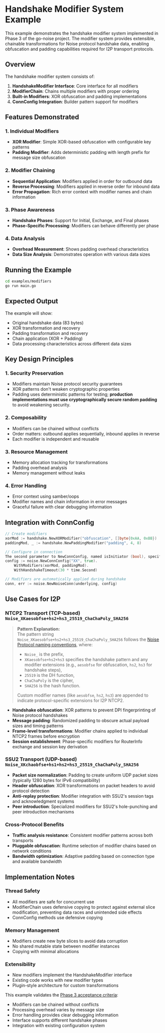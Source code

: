 # Handshake Modifier System Example

This example demonstrates the handshake modifier system implemented in Phase 3 of the go-noise project. The modifier system provides extensible, chainable transformations for Noise protocol handshake data, enabling obfuscation and padding capabilities required for I2P transport protocols.

## Overview

The handshake modifier system consists of:

1. **HandshakeModifier Interface**: Core interface for all modifiers
2. **ModifierChain**: Chains multiple modifiers with proper ordering
3. **Built-in Modifiers**: XOR obfuscation and padding implementations
4. **ConnConfig Integration**: Builder pattern support for modifiers

## Features Demonstrated

### 1. Individual Modifiers

- **XOR Modifier**: Simple XOR-based obfuscation with configurable key patterns
- **Padding Modifier**: Adds deterministic padding with length prefix for message size obfuscation

### 2. Modifier Chaining

- **Sequential Application**: Modifiers applied in order for outbound data
- **Reverse Processing**: Modifiers applied in reverse order for inbound data  
- **Error Propagation**: Rich error context with modifier names and chain information

### 3. Phase Awareness

- **Handshake Phases**: Support for Initial, Exchange, and Final phases
- **Phase-Specific Processing**: Modifiers can behave differently per phase

### 4. Data Analysis

- **Overhead Measurement**: Shows padding overhead characteristics
- **Data Size Analysis**: Demonstrates operation with various data sizes

## Running the Example

```bash
cd examples/modifiers
go run main.go
```

## Expected Output

The example will show:
- Original handshake data (83 bytes)
- XOR transformation and recovery  
- Padding transformation and recovery
- Chain application (XOR + Padding)
- Data processing characteristics across different data sizes

## Key Design Principles

### 1. Security Preservation
- Modifiers maintain Noise protocol security guarantees
- XOR patterns don't weaken cryptographic properties
- Padding uses deterministic patterns for testing; **production implementations must use cryptographically secure random padding** to avoid weakening security.

### 2. Composability  
- Modifiers can be chained without conflicts
- Order matters: outbound applies sequentially, inbound applies in reverse
- Each modifier is independent and reusable

### 3. Resource Management
- Memory allocation tracking for transformations
- Padding overhead analysis
- Memory management without leaks

### 4. Error Handling
- Error context using samber/oops
- Modifier names and chain information in error messages
- Graceful failure with clear debugging information

## Integration with ConnConfig

```go
// Create modifiers
xorMod := handshake.NewXORModifier("obfuscation", []byte{0xAA, 0xBB})
paddingMod, _ := handshake.NewPaddingModifier("padding", 4, 8)

// Configure in connection
The second parameter to NewConnConfig, named isInitiator (bool), specifies whether this side is the initiator (true) or responder (false).
config := noise.NewConnConfig("XX", true).
    WithModifiers(xorMod, paddingMod).
    WithHandshakeTimeout(30 * time.Second)

// Modifiers are automatically applied during handshake
conn, err := noise.NewNoiseConn(underlying, config)
```

## Use Cases for I2P

### NTCP2 Transport (TCP-based) `Noise_XKaesobfse+hs2+hs3_25519_ChaChaPoly_SHA256`

> **Pattern Explanation:**  
> The pattern string `Noise_XKaesobfse+hs2+hs3_25519_ChaChaPoly_SHA256` follows the [Noise Protocol naming conventions](https://noiseprotocol.org/noise.html#naming-conventions), where:
> - `Noise_` is the prefix,
> - `XKaesobfse+hs2+hs3` specifies the handshake pattern and any modifier extensions (e.g., `aesobfse` for obfuscation, `hs2`, `hs3` for handshake steps),
> - `25519` is the DH function,
> - `ChaChaPoly` is the cipher,
> - `SHA256` is the hash function.
>  
> Custom modifier names (like `aesobfse`, `hs2`, `hs3`) are appended to indicate protocol-specific extensions for I2P NTCP2.

- **Handshake obfuscation**: XOR patterns to prevent DPI fingerprinting of Noise protocol handshakes
- **Message padding**: Randomized padding to obscure actual payload sizes and timing patterns
- **Frame-level transformations**: Modifier chains applied to individual NTCP2 frames before encryption
- **Session establishment**: Phase-specific modifiers for RouterInfo exchange and session key derivation

### SSU2 Transport (UDP-based) `Noise_XKchaobfse+hs1+hs2+hs3_25519_ChaChaPoly_SHA256`
- **Packet size normalization**: Padding to create uniform UDP packet sizes (typically 1280 bytes for IPv6 compatibility)
- **Header obfuscation**: XOR transformations on packet headers to avoid protocol detection
- **Anti-replay protection**: Modifier integration with SSU2's session tags and acknowledgment systems
- **Peer introduction**: Specialized modifiers for SSU2's hole-punching and peer introduction mechanisms

### Cross-Protocol Benefits
- **Traffic analysis resistance**: Consistent modifier patterns across both transports
- **Pluggable obfuscation**: Runtime selection of modifier chains based on network conditions
- **Bandwidth optimization**: Adaptive padding based on connection type and available bandwidth

## Implementation Notes

### Thread Safety
- All modifiers are safe for concurrent use
- ModifierChain uses defensive copying to protect against external slice modification, preventing data races and unintended side effects
- ConnConfig methods use defensive copying

### Memory Management
- Modifiers create new byte slices to avoid data corruption
- No shared mutable state between modifier instances
- Copying with minimal allocations

### Extensibility
- New modifiers implement the HandshakeModifier interface
- Existing code works with new modifier types
- Plugin-style architecture for custom transformations

This example validates the [Phase 3 acceptance criteria](../../PLAN.md#phase-3-handshake-modifier-system):
- Modifiers can be chained without conflicts
- Processing overhead varies by message size  
- Error handling provides clear debugging information
- Interface supports different handshake phases
- Integration with existing configuration system
